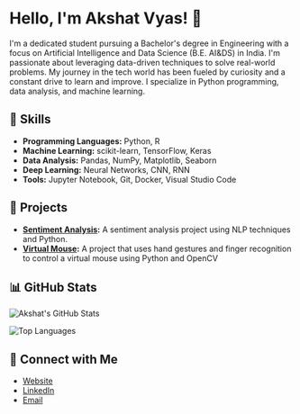 # Hello, I'm Akshat Vyas! 👋

I'm a dedicated student pursuing a Bachelor's degree in Engineering with a focus on Artificial Intelligence and Data Science (B.E. AI&DS) in India. I'm passionate about leveraging data-driven techniques to solve real-world problems. My journey in the tech world has been fueled by curiosity and a constant drive to learn and improve. I specialize in Python programming, data analysis, and machine learning.

## 🌟 Skills
- **Programming Languages:** Python, R
- **Machine Learning:** scikit-learn, TensorFlow, Keras
- **Data Analysis:** Pandas, NumPy, Matplotlib, Seaborn
- **Deep Learning:** Neural Networks, CNN, RNN
- **Tools:** Jupyter Notebook, Git, Docker, Visual Studio Code

## 🚀 Projects
- **[Sentiment Analysis](https://github.com/THE-AAV/Sentiment_Analysis):** A sentiment analysis project using NLP techniques and Python.
- **[Virtual Mouse](https://github.com/THE-AAV/Virtual_Mouse):** A project that uses hand gestures and finger recognition to control a virtual mouse using Python and OpenCV


## 📊 GitHub Stats
![Akshat's GitHub Stats](https://github-readme-stats.vercel.app/api?username=THE-AAV&show_icons=true&theme=radical)

![Top Languages](https://github-readme-stats.vercel.app/api/top-langs/?username=THE-AAV&layout=compact&theme=radical)

## 🔗 Connect with Me
- [Website](https://akshat-vyas.netlify.app/)
- [LinkedIn](https://www.linkedin.com/in/akshat-vyas-8b2225301/)
- [Email](mailto:akshatvyas0340@gmail.com)
